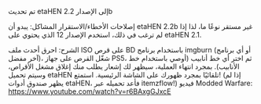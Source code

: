 تم تحديث etaHEN إلى الإصدار 2.2b

إصلاحات الأخطاء/الاستقرار
المشاكل: يبدو أن etaHEN 2.2b غير مستقر نوعًا ما، لذا إذا لم ترغب في ذلك، استخدم الإصدار 12 الذي يحتوي على etaHEN 2.1.

الشرح: احرق أحدث ملف ISO على قرص BD باستخدام برنامج imgburn (أو أي برنامج آخر مفضل)، شغّل القرص على جهاز PS5، ثم اختر أي خط أنابيب (أوصي باستخدام خط الأنابيب). بمجرد انتهاء العملية، سيظهر لك إشعار يطلب منك إغلاق مشغل الأقراص، وسيتم تحميل etaHEN تلقائيًا بمجرد ظهورك على الشاشة الرئيسية. استمتع! (إذا لم يظهر صندوق أدوات etaHEN، فأعد تحميله عبر itemzflow!) فيديو Modded Warfare: 
https://www.youtube.com/watch?v=r6BAxgGJxcE
